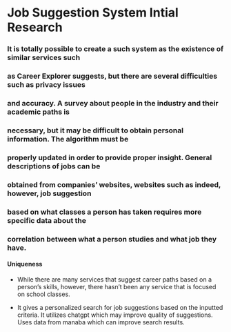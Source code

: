 # Job Suggestion System Intial Research

### It is totally possible to create a such system as the existence of similar services such
### as Career Explorer suggests, but there are several difficulties such as privacy issues
### and accuracy. A survey about people in the industry and their academic paths is
### necessary, but it may be difficult to obtain personal information. The algorithm must be
### properly updated in order to provide proper insight. General descriptions of jobs can be
### obtained from companies’ websites, websites such as indeed, however, job suggestion
### based on what classes a person has taken requires more specific data about the
### correlation between what a person studies and what job they have.


#### Uniqueness
- While there are many services that suggest career paths based on a person’s skills, however, 
there hasn’t been any service that is focused on school classes.

- It gives a personalized search for job suggestions based on the inputted criteria. It utilizes 
chatgpt which may improve quality of suggestions. Uses data from manaba which can improve search results. 




